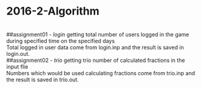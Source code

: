 # 2016-2-Algorithm
<br>
##assignment01 - <em>login</em>
  getting total number of users logged in the game during specified time on the specified days<br>
  Total logged in user data come from login.inp and the result is saved in login.out.
<br>
##assignment02 - <em>trio</em>
  getting trio number of calculated fractions in the input flie<br>
  Numbers which would be used calculating fractions come from trio.inp and the result is saved in trio.out.
